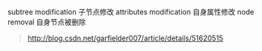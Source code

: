 subtree modification 子节点修改 
attributes modification 自身属性修改 
node removal 自身节点被删除

>http://blog.csdn.net/garfielder007/article/details/51620515


